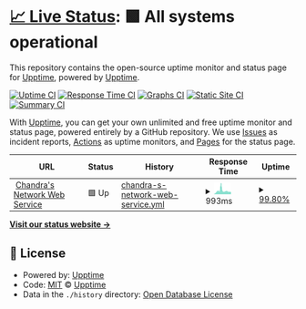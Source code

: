 # [📈 Live Status](https://status.chandr1000.net): <!--live status--> **🟩 All systems operational**

This repository contains the open-source uptime monitor and status page for [Upptime](https://upptime.js.org), powered by [Upptime](https://github.com/upptime/upptime).

[![Uptime CI](https://github.com/chandr1000/statuspage/workflows/Uptime%20CI/badge.svg)](https://github.com/chandr1000/statuspage/actions?query=workflow%3A%22Uptime+CI%22)
[![Response Time CI](https://github.com/chandr1000/statuspage/workflows/Response%20Time%20CI/badge.svg)](https://github.com/chandr1000/statuspage/actions?query=workflow%3A%22Response+Time+CI%22)
[![Graphs CI](https://github.com/chandr1000/statuspage/workflows/Graphs%20CI/badge.svg)](https://github.com/chandr1000/statuspage/actions?query=workflow%3A%22Graphs+CI%22)
[![Static Site CI](https://github.com/chandr1000/statuspage/workflows/Static%20Site%20CI/badge.svg)](https://github.com/chandr1000/statuspage/actions?query=workflow%3A%22Static+Site+CI%22)
[![Summary CI](https://github.com/chandr1000/statuspage/workflows/Summary%20CI/badge.svg)](https://github.com/chandr1000/statuspage/actions?query=workflow%3A%22Summary+CI%22)

With [Upptime](https://upptime.js.org), you can get your own unlimited and free uptime monitor and status page, powered entirely by a GitHub repository. We use [Issues](https://github.com/upptime/upptime/issues) as incident reports, [Actions](https://github.com/chandr1000/statuspage/actions) as uptime monitors, and [Pages](https://status.chandr1000.net) for the status page.

<!--start: status pages-->
<!-- This summary is generated by Upptime (https://github.com/upptime/upptime) -->
<!-- Do not edit this manually, your changes will be overwritten -->
<!-- prettier-ignore -->
| URL | Status | History | Response Time | Uptime |
| --- | ------ | ------- | ------------- | ------ |
| <img alt="" src="https://favicons.githubusercontent.com/www.chandr1000.net" height="13"> [Chandra's Network Web Service](https://www.chandr1000.net) | 🟩 Up | [chandra-s-network-web-service.yml](https://github.com/chandr1000/statuspage/commits/HEAD/history/chandra-s-network-web-service.yml) | <details><summary><img alt="Response time graph" src="./graphs/chandra-s-network-web-service/response-time-week.png" height="20"> 993ms</summary><br><a href="https://status.chandr1000.net/history/chandra-s-network-web-service"><img alt="Response time 915" src="https://img.shields.io/endpoint?url=https%3A%2F%2Fraw.githubusercontent.com%2Fchandr1000%2Fstatuspage%2FHEAD%2Fapi%2Fchandra-s-network-web-service%2Fresponse-time.json"></a><br><a href="https://status.chandr1000.net/history/chandra-s-network-web-service"><img alt="24-hour response time 680" src="https://img.shields.io/endpoint?url=https%3A%2F%2Fraw.githubusercontent.com%2Fchandr1000%2Fstatuspage%2FHEAD%2Fapi%2Fchandra-s-network-web-service%2Fresponse-time-day.json"></a><br><a href="https://status.chandr1000.net/history/chandra-s-network-web-service"><img alt="7-day response time 993" src="https://img.shields.io/endpoint?url=https%3A%2F%2Fraw.githubusercontent.com%2Fchandr1000%2Fstatuspage%2FHEAD%2Fapi%2Fchandra-s-network-web-service%2Fresponse-time-week.json"></a><br><a href="https://status.chandr1000.net/history/chandra-s-network-web-service"><img alt="30-day response time 915" src="https://img.shields.io/endpoint?url=https%3A%2F%2Fraw.githubusercontent.com%2Fchandr1000%2Fstatuspage%2FHEAD%2Fapi%2Fchandra-s-network-web-service%2Fresponse-time-month.json"></a><br><a href="https://status.chandr1000.net/history/chandra-s-network-web-service"><img alt="1-year response time 915" src="https://img.shields.io/endpoint?url=https%3A%2F%2Fraw.githubusercontent.com%2Fchandr1000%2Fstatuspage%2FHEAD%2Fapi%2Fchandra-s-network-web-service%2Fresponse-time-year.json"></a></details> | <details><summary><a href="https://status.chandr1000.net/history/chandra-s-network-web-service">99.80%</a></summary><a href="https://status.chandr1000.net/history/chandra-s-network-web-service"><img alt="All-time uptime 97.48%" src="https://img.shields.io/endpoint?url=https%3A%2F%2Fraw.githubusercontent.com%2Fchandr1000%2Fstatuspage%2FHEAD%2Fapi%2Fchandra-s-network-web-service%2Fuptime.json"></a><br><a href="https://status.chandr1000.net/history/chandra-s-network-web-service"><img alt="24-hour uptime 100.00%" src="https://img.shields.io/endpoint?url=https%3A%2F%2Fraw.githubusercontent.com%2Fchandr1000%2Fstatuspage%2FHEAD%2Fapi%2Fchandra-s-network-web-service%2Fuptime-day.json"></a><br><a href="https://status.chandr1000.net/history/chandra-s-network-web-service"><img alt="7-day uptime 99.80%" src="https://img.shields.io/endpoint?url=https%3A%2F%2Fraw.githubusercontent.com%2Fchandr1000%2Fstatuspage%2FHEAD%2Fapi%2Fchandra-s-network-web-service%2Fuptime-week.json"></a><br><a href="https://status.chandr1000.net/history/chandra-s-network-web-service"><img alt="30-day uptime 97.48%" src="https://img.shields.io/endpoint?url=https%3A%2F%2Fraw.githubusercontent.com%2Fchandr1000%2Fstatuspage%2FHEAD%2Fapi%2Fchandra-s-network-web-service%2Fuptime-month.json"></a><br><a href="https://status.chandr1000.net/history/chandra-s-network-web-service"><img alt="1-year uptime 97.48%" src="https://img.shields.io/endpoint?url=https%3A%2F%2Fraw.githubusercontent.com%2Fchandr1000%2Fstatuspage%2FHEAD%2Fapi%2Fchandra-s-network-web-service%2Fuptime-year.json"></a></details>

<!--end: status pages-->

[**Visit our status website →**](https://status.chandr1000.net)

## 📄 License

- Powered by: [Upptime](https://github.com/upptime/upptime)
- Code: [MIT](./LICENSE) © [Upptime](https://upptime.js.org)
- Data in the `./history` directory: [Open Database License](https://opendatacommons.org/licenses/odbl/1-0/)
